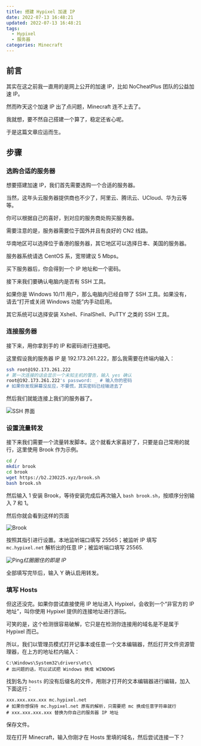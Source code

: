 ```yaml
---
title: 搭建 Hypixel 加速 IP
date: 2022-07-13 16:48:21
updated: 2022-07-13 16:48:21
tags:
  - Hypixel
  - 服务器
categories: Minecraft
---
```

## 前言

其实在这之前我一直用的是网上公开的加速 IP，比如 NoCheatPlus 团队的公益加速 IP。

然而昨天这个加速 IP 出了点问题，Minecraft 连不上去了。

我就想，要不然自己搭建一个算了，稳定还省心呢。

于是这篇文章应运而生。

<!-- more -->

## 步骤

### 选购合适的服务器

想要搭建加速 IP，我们首先需要选购一个合适的服务器。

当然，这年头云服务器提供商也不少了，阿里云、腾讯云、UCloud、华为云等等。

你可以根据自己的喜好，到对应的服务商处购买服务器。

需要注意的是，服务器需要位于国外并且有良好的 CN2 线路。

华南地区可以选择位于香港的服务器，其它地区可以选择日本、美国的服务器。

服务器系统请选 CentOS 系，宽带建议 5 Mbps。

买下服务器后，你会得到一个 IP 地址和一个密码。

接下来我们要确认电脑内是否有 SSH 工具。

如果你是 Windows 10/11 用户，那么电脑内已经自带了 SSH 工具。如果没有，请去“打开或关闭 Windows 功能”内手动启用。

其它系统可以选择安装 Xshell、FinalShell、PuTTY 之类的 SSH 工具。

### 连接服务器

接下来，用你拿到手的 IP 和密码进行连接吧。

这里假设我的服务器 IP 是 192.173.261.222，那么我需要在终端内输入：

```bash
ssh root@192.173.261.222
# 第一次连接的话会显示一个未知主机的警告，输入 yes 确认
root@192.173.261.222's password: _ # 输入你的密码
# 如果你发现屏幕没反应，不要慌，其实密码已经输进去了
```

然后我们就能连接上我们的服务器了。

![SSH 界面](https://b2.230225.xyz/images/build-hypixel-boost-ip/SSH.png)

### 设置流量转发

接下来我们需要一个流量转发脚本。这个就看大家喜好了，只要是自己常用的就行，这里使用 Brook 作为示例。

```bash
cd /
mkdir brook
cd brook
wget https://b2.230225.xyz/brook.sh
bash brook.sh
```

然后输入 1 安装 Brook，等待安装完成后再次输入 `bash brook.sh`，按顺序分别输入 7 和 1。

然后你就会看到这样的页面

![Brook](https://b2.230225.xyz/images/build-hypixel-boost-ip/Brook.png)

按照其指引进行设置。本地监听端口填写 25565；被监听 IP 填写 `mc.hypixel.net` 解析出的任意 IP；被监听端口填写 25565.

![Ping](https://b2.230225.xyz/images/build-hypixel-boost-ip/Ping.png)_红圈圈住的即是 IP_

全部填写完毕后，输入 Y 确认启用转发。

### 填写 Hosts

但这还没完。如果你尝试直接使用 IP 地址进入 Hypixel，会收到一个“非官方的 IP 地址”，叫你使用 Hypixel 提供的连接地址进行游玩。

可笑的是，这个检测很容易破解，它只是在检测你连接用的域名是不是属于 Hypixel 而已。

所以，我们以管理员模式打开记事本或任意一个文本编辑器，然后打开文件资源管理器，在上方的地址栏内输入：

```
C:\Windows\System32\drivers\etc\
# 出问题的话，可以试试把 Windows 换成 WINDOWS
```

找到名为 `hosts` 的没有后缀名的文件，用刚才打开的文本编辑器进行编辑，加入下面这行：

```
xxx.xxx.xxx.xxx mc.hypixel.net
# 如果你想保持 mc.hypixel.net 原有的解析，只需要把 mc 换成任意字符串就行
# xxx.xxx.xxx.xxx 替换为你自己的服务器 IP 地址
```

保存文件。

现在打开 Minecraft，输入你刚才在 Hosts 里填的域名，然后尝试连接一下？